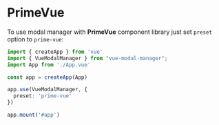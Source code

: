 # PrimeVue

To use modal manager with **PrimeVue** component library just set `preset` option to `prime-vue`:

```ts
import { createApp } from 'vue'
import { VueModalManager } from "vue-modal-manager";
import App from './App.vue'

const app = createApp(App)

app.use(VueModalManager, {
  preset: 'prime-vue'
})

app.mount('#app')
```